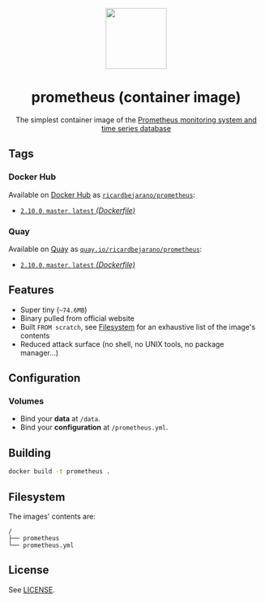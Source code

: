 <p align=center><img src=https://emojipedia-us.s3.dualstack.us-west-1.amazonaws.com/thumbs/320/apple/198/fire_1f525.png width=120px></p>
<h1 align=center>prometheus (container image)</h1>
<p align=center>The simplest container image of the <a href=https://prometheus.io/>Prometheus monitoring system and time series database</a></p>


## Tags

### Docker Hub

Available on [Docker Hub](https://hub.docker.com) as [`ricardbejarano/prometheus`](https://hub.docker.com/r/ricardbejarano/prometheus):

- [`2.10.0`, `master`, `latest` *(Dockerfile)*](https://github.com/ricardbejarano/prometheus/blob/master/Dockerfile)

### Quay

Available on [Quay](https://quay.io) as [`quay.io/ricardbejarano/prometheus`](https://quay.io/repository/ricardbejarano/prometheus):

- [`2.10.0`, `master`, `latest` *(Dockerfile)*](https://github.com/ricardbejarano/prometheus/blob/master/Dockerfile)


## Features

* Super tiny (`~74.6MB`)
* Binary pulled from official website
* Built `FROM scratch`, see [Filesystem](#filesystem) for an exhaustive list of the image's contents
* Reduced attack surface (no shell, no UNIX tools, no package manager...)


## Configuration

### Volumes

- Bind your **data** at `/data`.
- Bind your **configuration** at `/prometheus.yml`.


## Building

```bash
docker build -t prometheus .
```


## Filesystem

The images' contents are:

```
/
├── prometheus
└── prometheus.yml
```


## License

See [LICENSE](https://github.com/ricardbejarano/prometheus/blob/master/LICENSE).
